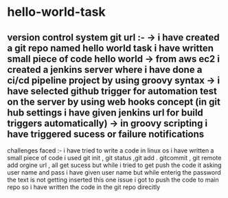 # hello-world-task
version control system git url :-
-> i have created a git repo named hello world task i have written small piece of code hello world
-> from aws ec2 i created a jenkins server where i have done a ci/cd pipeline project by using groovy syntax
-> i have selected github trigger for automation test on the server by using web hooks concept (in git hub settings i have given jenkins url for build triggers automatically)
-> in groovy scripting i have triggered sucess or failure notifications
-
challenges faced :-
i have tried to write a code in linux os
i have written a small piece of code
i used git init , git status ,git add . gitcommit , git remote add orgine url , all get sucess
but while i tried to get push the code it asking user name and pass
i have given user name but while enterig the password the text is not getting inserted this one issue i got to push the code to main repo
so i have written the code in the git repo direcitly
